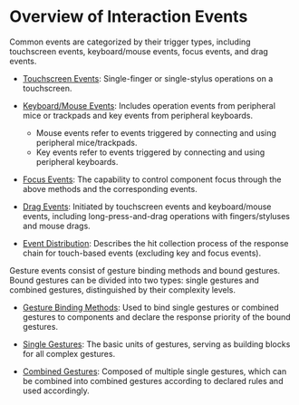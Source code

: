 # Overview of Interaction Events

Common events are categorized by their trigger types, including touchscreen events, keyboard/mouse events, focus events, and drag events.

- [Touchscreen Events](./cj-common-events-touch-screen-event.md): Single-finger or single-stylus operations on a touchscreen.

- [Keyboard/Mouse Events](./cj-common-events-device-input-event.md): Includes operation events from peripheral mice or trackpads and key events from peripheral keyboards.
    - Mouse events refer to events triggered by connecting and using peripheral mice/trackpads.
    - Key events refer to events triggered by connecting and using peripheral keyboards.

- [Focus Events](./cj-common-events-focus-event.md): The capability to control component focus through the above methods and the corresponding events.

- [Drag Events](./cj-common-events-drag-event.md): Initiated by touchscreen events and keyboard/mouse events, including long-press-and-drag operations with fingers/styluses and mouse drags.

- [Event Distribution](./cj-common-events-distribute.md): Describes the hit collection process of the response chain for touch-based events (excluding key and focus events).

Gesture events consist of gesture binding methods and bound gestures. Bound gestures can be divided into two types: single gestures and combined gestures, distinguished by their complexity levels.

- [Gesture Binding Methods](./cj-gesture-events-binding.md): Used to bind single gestures or combined gestures to components and declare the response priority of the bound gestures.

- [Single Gestures](./cj-gesture-events-single-gesture.md): The basic units of gestures, serving as building blocks for all complex gestures.

- [Combined Gestures](./cj-gesture-events-combined-gestures.md): Composed of multiple single gestures, which can be combined into combined gestures according to declared rules and used accordingly.